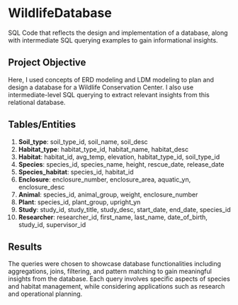 # WildlifeDatabase
SQL Code that reflects the design and implementation of a database, along with intermediate SQL querying examples to gain informational insights.

## Project Objective
Here, I used concepts of ERD modeling and LDM modeling to plan and design a database for a Wildlife Conservation Center. 
I also use intermediate-level SQL querying to extract relevant insights from this relational database.

## Tables/Entities
1. **Soil_type**: soil_type_id, soil_name, soil_desc  
2. **Habitat_type**: habitat_type_id, habitat_name, habitat_desc  
3. **Habitat**: habitat_id, avg_temp, elevation, habitat_type_id, soil_type_id  
4. **Species**: species_id, species_name, height, rescue_date, release_date  
5. **Species_habitat**: species_id, habitat_id  
6. **Enclosure**: enclosure_number, enclosure_area, aquatic_yn, enclosure_desc  
7. **Animal**: species_id, animal_group, weight, enclosure_number  
8. **Plant**: species_id, plant_group, upright_yn  
9. **Study**: study_id, study_title, study_desc, start_date, end_date, species_id  
10. **Researcher**: researcher_id, first_name, last_name, date_of_birth, study_id, supervisor_id  

## Results
The queries were chosen to showcase database functionalities including aggregations, joins, filtering, and pattern matching to gain meaningful insights from the database. Each query involves specific aspects of species and habitat management, while considering applications such as research and operational planning.
